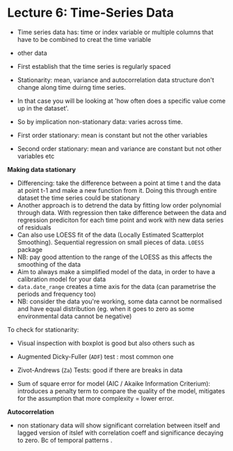 # Lecture 6: Time-Series Data


- Time series data has: time or index variable or multiple columns that have to be combined to creat the time variable
- other data


- First establish that the time series is regularly spaced

- Stationarity: mean, variance and autocorrelation data structure don't change along time duirng time series.
- In that case you will be looking at 'how often does a specific value come up in the dataset'.
- So by implication non-stationary data: varies across time.
- First order stationary: mean is constant but not the other variables
- Second order stationary: mean and variance are constant but not other variables etc

**Making data stationary**

- Differencing: take the difference between a point at time t and the data at point t-1 and make a new function from it. Doing this through entire dataset the time series could be stationary 
- Another approach is to detrend the data by fitting low order polynomial through data. With regression then take difference between the data and regression prediciton for each time point and work with new data series of residuals
- Can also use LOESS fit of the data (Locally Estimated Scatterplot Smoothing). Sequential regression on small pieces of data.
```LOESS``` package
- NB: pay good attention to the range of the LOESS as this affects the smoothing of the data
- Aim to always make a simplified model of the data, in order to have a calibration model for your data
- ```data.date_range``` creates a time axis for the data (can parametrise the periods and frequency too)
- NB: consider the data you're working, some data cannot be normalised and have equal distribution (eg. when it goes to zero as some environmental data cannot be negative)

To check for stationarity:
- Visual inspection with boxplot is good but also others such as
- Augmented Dicky-Fuller (```ADF```) test : most common one
- Zivot-Andrews (```Za```) Tests: good if there are breaks in data

- Sum of square error for model (AIC / Akaike Information Criterium): introduces a penalty term to compare the quality of the model, mitigates for the assumption that more complexity = lower error.

**Autocorrelation**

- non stationary data will show significant correlation between itself and lagged version of itslef with correlation coeff and significance decaying to zero. Bc of temporal patterns .























